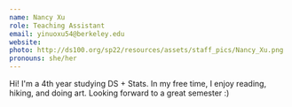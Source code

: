 ```yaml
---
name: Nancy Xu
role: Teaching Assistant
email: yinuoxu54@berkeley.edu
website: 
photo: http://ds100.org/sp22/resources/assets/staff_pics/Nancy_Xu.png
pronouns: she/her
---
```

Hi! I'm a 4th year studying DS + Stats. In my free time, I enjoy reading, hiking, and doing art. Looking forward to a great semester :)
